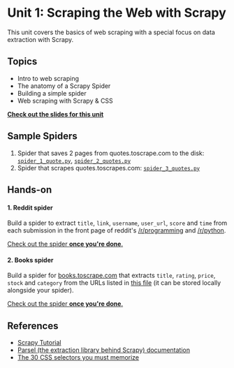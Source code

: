 Unit 1: Scraping the Web with Scrapy
====================================

This unit covers the basics of web scraping with a special focus on data extraction with Scrapy.

## Topics
* Intro to web scraping
* The anatomy of a Scrapy Spider
* Building a simple spider
* Web scraping with Scrapy & CSS

**[Check out the slides for this unit](https://docs.google.com/presentation/d/1IYFmTeAyOSwMUtQkrjWuAkfcqOMWNlY6wmn1DgA5ZB4/pub?start=true&loop=false&delayms=600000000)**


## Sample Spiders
1. Spider that saves 2 pages from quotes.toscrape.com to the disk: [`spider_1_quote.py`](spiders/spider_1_quotes.py), [`spider_2_quotes.py`](spiders/spider_2_quotes.py)
2. Spider that scrapes quotes.toscrapes.com: [`spider_3_quotes.py`](spiders/spider_3_quotes.py)


## Hands-on

#### 1. Reddit spider
Build a spider to extract `title`, `link`, `username`, `user_url`, `score` and `time` from each submission in the front page of reddit's [/r/programming](http://reddit.com/r/programming) and [/r/python](http://reddit.com/r/python).

[Check out the spider **once you're done**.](spiders/spider_4_reddit.py)

#### 2. Books spider
Build a spider for [books.toscrape.com](http://books.toscrape.com) that extracts `title`, `rating`, `price`, `stock` and `category` from the URLs listed in [this file](spiders/urls.txt) (it can be stored locally alongside your spider).

[Check out the spider **once you're done**.](spiders/spider_5_books.py)

## References
* [Scrapy Tutorial](https://doc.scrapy.org/en/latest/intro/tutorial.html)
* [Parsel (the extraction library behind Scrapy) documentation](https://parsel.readthedocs.io/en/latest/usage.html#getting-started)
* [The 30 CSS selectors you must memorize](https://code.tutsplus.com/tutorials/the-30-css-selectors-you-must-memorize--net-16048)
